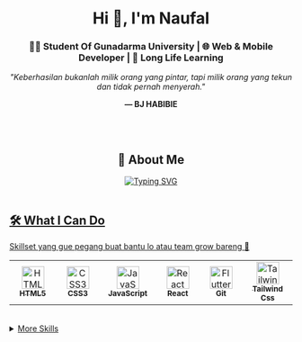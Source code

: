 <h1 align="center">Hi 👋, I'm Naufal</h1>
<h3 align="center">👨‍💻 Student Of Gunadarma University | 🌐 Web & Mobile Developer | 🚀 Long Life Learning</h3>
<div align="center">
  <p><em>"Keberhasilan bukanlah milik orang yang pintar, tapi milik orang yang tekun dan tidak pernah menyerah."</em></p>
  <p><strong>— BJ HABIBIE</strong></p>
</div>
<br/><br/>
<div align="center">
  <h2>🚀 About Me</h2>
  <a href="https://git.io/typing-svg">
   <img src="https://readme-typing-svg.herokuapp.com?font=Fira+Code&size=40&pause=1000&color=2196F3&width=1000&height=100&lines=Building+Responsive+%26+Stunning+Interfaces;Pixel+Perfect+Web+Enthusiast;React+•+Next.js+•+Tailwind+Enjoyer" alt="Typing SVG" />
</div>
<br/>

<div>
  
  <h2>🛠️ What I Can Do</h2>
  <p>Skillset yang gue pegang buat bantu lo atau team grow bareng 🚀</p>
  
  <table align="center">
    <tr>
      <td align="center" width="140">
        <img src="https://cdn.jsdelivr.net/gh/devicons/devicon/icons/html5/html5-original.svg" width="40" alt="HTML5" /><br/>
        <sub><b>HTML5</b></sub>
      </td>
      <td align="center" width="140">
        <img src="https://cdn.jsdelivr.net/gh/devicons/devicon/icons/css3/css3-original.svg" width="40" alt="CSS3" /><br/>
        <sub><b>CSS3</b></sub>
      </td>
      <td align="center" width="140">
        <img src="https://cdn.jsdelivr.net/gh/devicons/devicon/icons/javascript/javascript-original.svg" width="40" alt="JavaScript" /><br/>
        <sub><b>JavaScript</b></sub>
      </td>
      <td align="center" width="140">
        <img src="https://cdn.jsdelivr.net/gh/devicons/devicon/icons/react/react-original.svg" width="40" alt="React" /><br/>
        <sub><b>React</b></sub>
      </td>
      <td align="center" width="140">
        <img src="https://cdn.jsdelivr.net/gh/devicons/devicon/icons/git/git-original.svg" width="40" alt="Flutter" /><br/>
        <sub><b>Git</b></sub>
      </td>
      <td align="center" width="140">
        <img src="https://cdn.jsdelivr.net/gh/devicons/devicon@latest/icons/tailwindcss/tailwindcss-plain.svg" width="40" alt="Tailwind CSS" /><br/>
        <sub><b>Tailwind Css</b></sub>
      </td>
    </tr>
  </table>
  
  <br/>
  <details>
    <summary>More Skills</summary>
    <ul align="left" style="text-align:left;">
      <li>UI/UX Design (Figma, Canva)</li>
      <li>RESTful API</li>
      <li>Problem Solving & Debugging</li>
      <li>Teamwork & Collaboration</li>
      <li>Fast Learner & Growth Mindset</li>
    </ul>
  </details>
</div>


<!-- Konten About Me lainnya di sini -->
